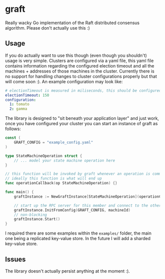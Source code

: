 # graft
Really wacky Go implementation of the Raft distributed consensus algorithm. Please don't actually use this :)

## Usage
If you do actually want to use this though (even though you shouldn't) usage is very simple. Clusters are configured via a yaml file, this yaml file contains information regarding the configured
election timeout and all the machines + addresses of those machines in the cluster. Currently there is no support for handling changes to cluster configurations properly but that will come soon :). An example configuration may look like:
```yaml
# electionTimeout is measured in miliseconds, this should be configured based on the average request time between machines in the cluster
electionTimeout: 150
configuration:
  1: tomato
  2: gamma
```

The library is designed to "sit beneath your application layer" and just work, once you have configured your cluster you can start an instance of graft as follows:
```go
const (
    GRAFT_CONFIG = "example_config.yaml"
)

type StateMachineOperation struct {
    // ... model your state machine operation here
}

// this function will be invoked by graft whenever an operation is committed to the log
// ideally this function is what will end up 
func operationCallback(op StateMachineOperation) {}

func main() {
    graftInstance := NewGraftInstance[StateMachineOperation](operationCallback)

    // start up the RPC server for this member and connect to the other members in the cluster
    graftInstance.InitFromConfig(GRAFT_CONFIG, machineId)
    // non-blocking
    graftInstance.Start()
}
```
I required there are some examples within the `examples/` folder, the main one being a replicated key-value store. In the future I will add a sharded key-value store.

## Issues
The library doesn't actually persist anything at the moment :).